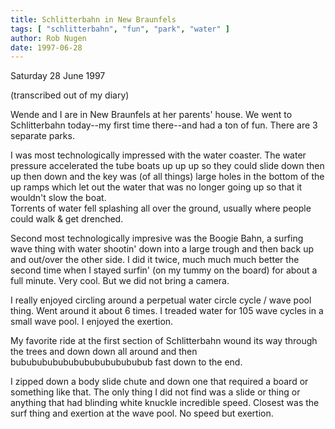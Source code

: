 ```yaml
---
title: Schlitterbahn in New Braunfels
tags: [ "schlitterbahn", "fun", "park", "water" ]
author: Rob Nugen
date: 1997-06-28
---
```


<p class=date>Saturday 28 June 1997</p>

<p class=note>(transcribed out of my diary)</p>
<p>
Wende and I are in New Braunfels at her parents' house.  We went to Schlitterbahn today--my first time there--and had a ton of fun.  There are 3 separate parks.
<p>
I was most technologically impressed with the water coaster.  The water pressure accelerated the tube boats up up up so they could slide down then up then down and the key was (of all things) large holes in the bottom of the up ramps which let out the water that was no longer going up so that it wouldn't slow the boat.<br>
Torrents of water fell splashing all over the ground, usually where people could walk & get drenched.
<p>
Second most technologically impresive was the Boogie Bahn, a surfing wave thing with water shootin' down into a large trough and then back up and out/over the other side.  I did it twice, much much much better the second time when I stayed surfin' (on my tummy on the board) for about a full minute. Very cool.  But we did not bring a camera.
<p>
I really enjoyed circling around a perpetual water circle cycle / wave pool thing.  Went around it about 6 times.  I treaded water for 105 wave cycles in a small wave pool.  I enjoyed the exertion.
<p>
My favorite ride at the first section of Schlitterbahn wound its way through the trees and down down all around and then bububububububububububububub fast down to the end.
<p>
I zipped down a body slide chute and down one that required a board or something like that.  The only thing I did not find was a slide or thing or anything that had blinding white knuckle incredible speed.  Closest was the surf thing and exertion at the wave pool. No speed but exertion.
<p>

